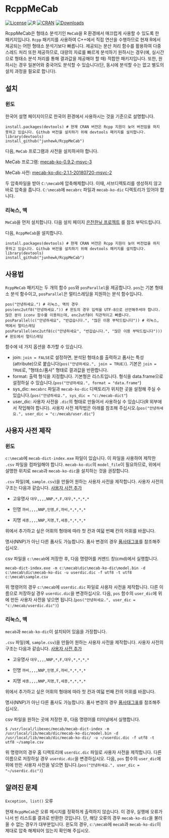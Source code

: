 # RcppMeCab

[![License](https://img.shields.io/badge/license-GPL-brightgreen.svg?style=flat)](http://www.gnu.org/licenses/gpl.html)
![R](https://img.shields.io/github/r-package/v/junhewk/RcppMeCab)
[![CRAN](http://www.r-pkg.org/badges/version/RcppMeCab)](https://cran.r-project.org/package=RcppMeCab)
[![Downloads](http://cranlogs.r-pkg.org/badges/RcppMeCab?color=brightgreen)](http://www.r-pkg.org/pkg/RcppMeCab)

RcppMeCab은 형태소 분석기인 `MeCab`을 R 환경에서 매끄럽게 사용할 수 있도록 한 패키지입니다. `Rcpp` 패키지를 사용하여 C++에서 직접 연산을 수행하므로 현재 R에서 제공되는 어떤 형태소 분석기보다 빠릅니다. 제공되는 분산 처리 함수를 활용하여 다중 스레드 처리 또한 제공하므로, 대량의 자료를 빠르게 분석하기 원하시는 경우(예, 실시간으로 형태소 분석 처리를 통해 결과값을 제공해야 할 때) 적합한 패키지입니다. 또한, 원하시는 경우 일본어와 중국어도 분석할 수 있습니다(단, 동시에 분석할 수는 없고 별도의 설치 과정을 필요로 합니다).

## 설치

### 윈도

한국어 설명 페이지이므로 한국어 환경에서 사용하시는 것을 기준으로 설명합니다.

```
install.packages(devtools) # 현재 CRAN 버전은 Rcpp 지원이 늦어 버전업을 하지 못하고 있습니다. Github 버전을 설치하기 위해 devtools 패키지를 설치합니다.
library(devtools)
install_github("junhewk/RcppMeCab")
```

다음, `MeCab` 프로그램과 사전을 설치하셔야 합니다.

MeCab 프로그램: [mecab-ko-0.9.2-msvc-3](https://github.com/Pusnow/mecab-ko-msvc/releases/download/release-0.9.2-msvc-3/mecab-ko-msvc-x64.zip)

MeCab 사전: [mecab-ko-dic-2.1.1-20180720-msvc-2](https://github.com/Pusnow/mecab-ko-dic-msvc/releases/download/mecab-ko-dic-2.1.1-20180720-msvc-2/mecab-ko-dic-msvc.zip)

두 압축파일을 받아 `C:\mecab`에 압축해제합니다. 이때, 서브디렉토리를 생성하지 않고 바로 압축을 풉니다. `C:\mecab`에 `mecabrc` 파일과 `mecab-ko-dic` 디렉토리가 있어야 합니다.

### 리눅스, 맥

`MeCab`을 먼저 설치합니다. 다음 설치 페이지 [은전한닢 프로젝트](https://bitbucket.org/eunjeon/mecab-ko/src/master/README.md) 를 참조 부탁드립니다.

다음, `RcppMeCab`을 설치합니다.

```
install.packages(devtools) # 현재 CRAN 버전은 Rcpp 지원이 늦어 버전업을 하지 못하고 있습니다. Github 버전을 설치하기 위해 devtools 패키지를 설치합니다.
library(devtools)
install_github("junhewk/RcppMeCab")
```

## 사용법

`RcppMeCab` 패키지는 두 개의 함수 `pos`와 `posParallel`을 제공합니다. `pos`는 기본 형태소 분석 함수이고, `posParallel`은 멀티스레딩을 지원하는 분석 함수입니다.

```
pos("안녕하세요.") # 리눅스, 맥의 경우
pos(enc2utf8("안녕하세요.")) # 윈도의 경우 입력을 UTF-8으로 선언해주셔야 합니다. 많은 분이 iconv 함수를 이용하는데, enc2utf8이 직관적이고 빠릅니다.
posParallel(c("안녕하세요", "반갑습니다.", "많은 이용 부탁드립니다")) # 리눅스, 맥에서 멀티스레딩
posParallel(enc2utf8(c("안녕하세요", "반갑습니다.", "많은 이용 부탁드립니다"))) # 윈도에서 멀티스레딩
```

함수에 네 가지 옵션을 추가할 수 있습니다.

+ join: `join = FALSE`로 설정하면, 분석된 형태소를 출력하고 품사는 특성(attribute)으로 붙습니다(`pos("안녕하세요.", join = TRUE)`). 기본은 `join = TRUE`로, "형태소/품사" 형태로 결과값을 반환합니다.
+ format: 출력 형식을 지정합니다. 기본형은 리스트입니다. 형식을 data.frame으로 설정하실 수 있습니다.(`pos("안녕하세요.", format = "data.frame"`)
+ sys_dic: `mecabrc` 파일과 `mecab-ko-dic` 디렉토리가 위치한 곳을 설정해 주실 수 있습니다.(`pos("안녕하세요.", sys_dic = "c:/mecab-dict"`)
+ user_dic: 사용자 사전을 `.dic`의 형태로 만들어서 사용하실 수 있습니다(R 외부에서 작업해야 합니다). 사용자 사전 제작법은 아래를 참조해 주십시오.(`pos("안녕하세요.", user_dic = "c:/mecab/user.dic"`)

## 사용자 사전 제작

### 윈도

`c:\mecab`에 `mecab-dict-index.exe` 파일이 있습니다. 이 파일을 사용하여 제작한 `.csv` 파일을 컴파일해야 합니다. `mecab-ko-dic`의 `model_file`이 필요하므로, 위에서 설명한 위치로 `mecab`과 `mecab-ko-dic`을 설치하는 것을 권장합니다.

`.csv` 파일(예, `sample.csv`)을 만들어 원하는 사용자 사전을 제작합니다. 사용자 사전의 구조는 다음과 같습니다. [사용자 사전 추가](https://bitbucket.org/eunjeon/mecab-ko-dic/src/e39e16059b8748c2663ab09195a08293c7063a28/final/user-dic/README.md)

+ 고유명사
`대우,,,,NNP,*,F,대우,*,*,*,*`

+ 인명
`까비,,,,NNP,인명,F,까비,*,*,*,*`

+ 지명
`세종,,,,NNP,지명,T,세종,*,*,*,*`

위에서 추가하고 싶은 어휘의 형태에 따라 첫 칸과 여덟 번째 칸의 어휘를 바꿉니다.

명사(NNP)가 아닌 다른 품사도 가능합니다. 품사 변경의 경우 [품사태그표](https://docs.google.com/spreadsheet/ccc?key=0ApcJghR6UMXxdEdURGY2YzIwb3dSZ290RFpSaUkzZ0E&usp=sharing#gid=4)를 참조해주십시오.

csv 파일을 `c:\mecab`에 저장한 후, 다음 명령어를 커맨드 창(cmd)에서 실행합니다.

```
mecab-dict-index.exe -m c:\mecab\dic\mecab-ko-dic\model.bin -d c:\mecab\dic\mecab-ko-dic -u userdic.dic -f utf8 -t utf8 c:\mecab\sample.csv
```

위 명령어의 경우 `c:\mecab`에 `userdic.dic` 파일로 사용자 사전을 제작합니다. 다른 이름으로 저장하실 경우 `userdic.dic`을 변경하십시오. 다음, `pos` 함수의 `user_dic`에 위에 만든 사용자 사전을 넣으면 됩니다.(`pos("안녕하세요.", user_dic = "c:/mecab/userdic.dic")`)

### 리눅스, 맥

`mecab`과 `mecab-ko-dic`이 설치되어 있음을 가정합니다. 

`.csv` 파일(예, `sample.csv`)을 만들어 원하는 사용자 사전을 제작합니다. 사용자 사전의 구조는 다음과 같습니다. [사용자 사전 추가](https://bitbucket.org/eunjeon/mecab-ko-dic/src/e39e16059b8748c2663ab09195a08293c7063a28/final/user-dic/README.md)

+ 고유명사
`대우,,,,NNP,*,F,대우,*,*,*,*`

+ 인명
`까비,,,,NNP,인명,F,까비,*,*,*,*`

+ 지명
`세종,,,,NNP,지명,T,세종,*,*,*,*`

위에서 추가하고 싶은 어휘의 형태에 따라 첫 칸과 여덟 번째 칸의 어휘를 바꿉니다.

명사(NNP)가 아닌 다른 품사도 가능합니다. 품사 변경의 경우 [품사태그표](https://docs.google.com/spreadsheet/ccc?key=0ApcJghR6UMXxdEdURGY2YzIwb3dSZ290RFpSaUkzZ0E&usp=sharing#gid=4)를 참조해주십시오.

csv 파일을 원하는 곳에 저장한 후, 다음 명령어를 터미널에서 실행합니다.

```
$ /usr/local/libexec/mecab/mecab-dict-index -m /usr/local/lib/mecab/dic/mecab-ko-dic/model.bin -d /usr/local/lib/mecab/dic/mecab-ko-dic/ -u ~/userdic.dic -f utf8 -t utf8 ~/sample.csv
```

위 명령어의 경우 홈 디렉토리에 `userdic.dic` 파일로 사용자 사전을 제작합니다. 다른 이름으로 저장하실 경우 `userdic.dic`을 변경하십시오. 다음, `pos` 함수의 `user_dic`에 위에 만든 사용자 사전을 넣으면 됩니다.(`pos("안녕하세요.", user_dic = "~/userdic.dic")`)

## 알려진 문제

`Exception, list()` 오류

현재 `RcppMeCab`은 오류 메시지를 정확하게 출력하지 않습니다. 이 경우, 실행에 오류가 나서 빈 리스트를 결과로 반환한 것입니다. 단, 해당 오류의 경우 `mecab-ko-dic`을 불러올 수 없는 경우가 대부분입니다. 윈도의 경우, `c:\mecab`에 `mecab`과 `mecab-ko-dic`이 제대로 압축 해제되어 있는지 확인해 주십시오.
